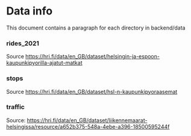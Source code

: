 # Data info
This document contains a paragraph for each directory in backend/data

### rides_2021
Source https://hri.fi/data/en_GB/dataset/helsingin-ja-espoon-kaupunkipyorilla-ajatut-matkat

### stops
Source https://hri.fi/data/en_GB/dataset/hsl-n-kaupunkipyoraasemat

### traffic
Source: https://hri.fi/data/en_GB/dataset/liikennemaarat-helsingissa/resource/a652b375-548a-4ebe-a396-18500595244f